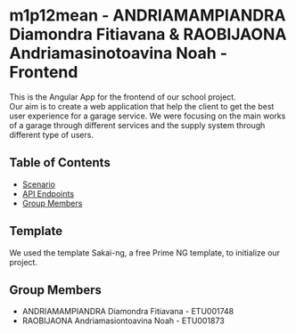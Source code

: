 # m1p12mean - ANDRIAMAMPIANDRA Diamondra Fitiavana & RAOBIJAONA Andriamasinotoavina Noah - Frontend

This is the Angular App for the frontend of our school project. <br>
Our aim is to create a web application that help the client to get the best user experience for a garage service. We were focusing on the main works of a garage through different services and the supply system through different type of users. 

## Table of Contents

- [Scenario](#scenario)
- [API Endpoints](#api-endpoints)
- [Group Members](#group-members)

## Template

We used the template Sakai-ng, a free Prime NG template, to initialize our project.

## Group Members

- ANDRIAMAMPIANDRA Diamondra Fitiavana - ETU001748
- RAOBIJAONA Andriamasiontoavina Noah - ETU001873
